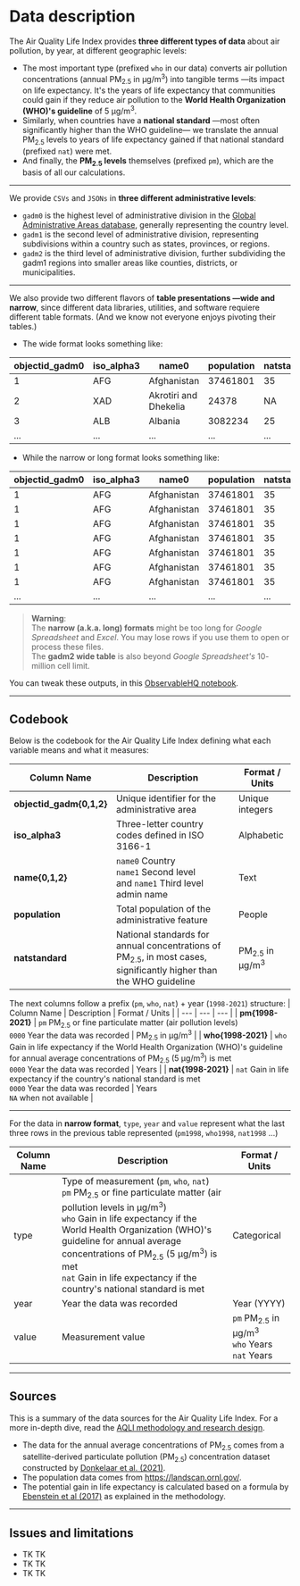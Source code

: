 # Data description
The Air Quality Life Index provides **three different types of data** about air pollution, by year, at different geographic levels:
* The most important type (prefixed `who` in our data) converts air pollution concentrations (annual PM<sub>2.5</sub> in µg/m<sup>3</sup>) into tangible terms —its impact on life expectancy. It's the years of life expectancy that communities could gain if they reduce air pollution to the **World Health Organization (WHO)'s guideline** of 5 µg/m<sup>3</sup>.
* Similarly, when countries have a **national standard** —most often significantly higher than the WHO guideline— we translate the annual PM<sub>2.5</sub> levels to years of life expectancy gained if that national standard (prefixed `nat`) were met.
* And finally, the **PM<sub>2.5</sub> levels** themselves (prefixed `pm`), which are the basis of all our calculations.

---

We provide `CSVs` and `JSONs` in **three different administrative levels**:

* `gadm0` is the highest level of administrative division in the [Global Administrative Areas database](https://gadm.org/), generally representing the country level.
* `gadm1` is the second level of administrative division, representing subdivisions within a country such as states, provinces, or regions. 
* `gadm2` is the third level of administrative division, further subdividing the gadm1 regions into smaller areas like counties, districts, or municipalities.

---

We also provide two different flavors of **table presentations —wide and narrow**, since different data libraries, utilities, and software requiere different table formats. (And we know not everyone enjoys pivoting their tables.)

* The wide format looks something like: 

| objectid_gadm0 | iso_alpha3 | name0 | population | natstandard | pm1998 | pm1999 | pm2000 | pm2001 | pm2002 | ... | nat1998 | nat1999 | nat2000 | nat2001 | nat2002 |
| --- | --- | --- | --- | --- | --- | --- | --- | --- | --- | --- | --- | --- | --- | --- | --- |
| 1 | AFG | Afghanistan | 37461801 | 35 | 10.88 | 10.7 | 11.88 | 13.89 | 13.58 | ... | 0 | 0 | 0 | 0 | 0 |
| 2 | XAD | Akrotiri and Dhekelia | 24378 | NA | 11.74 | 11.67 | 13.73 | 12.67 | 10.96 | ... | NA | NA | NA | NA | NA |
| 3 | ALB | Albania | 3082234 | 25 | 16.86 | 15.43 | 17.33 | 16.42 | 18.07 | ... | 0 | 0 | 0 | 0 | 0 |
| ... | ... | ... | ... | ... | ... | ... | ... | ... | ... | ... | ... | ... | ... | ... | ... |

* While the narrow or long format looks something like:

| objectid_gadm0 | iso_alpha3 | name0 | population | natstandard | year | type | value |
| --- | --- | --- | --- | --- | --- | --- | --- |
| 1 | AFG | Afghanistan | 37461801 | 35 | 1998 | pm | 10.88 |
| 1 | AFG | Afghanistan | 37461801 | 35 | 1999 | pm | 10.7 |
| 1 | AFG | Afghanistan | 37461801 | 35 | 2000 | pm | 11.88 |
| 1 | AFG | Afghanistan | 37461801 | 35 | 1998 | who | 0.58 |
| 1 | AFG | Afghanistan | 37461801 | 35 | ... | ... | ... |
| 1 | AFG | Afghanistan | 37461801 | 35 | 1998 | nat | 0.56 |
| 1 | AFG | Afghanistan | 37461801 | 35 | ... | ... | ... |
| ... | ... | ... | ... | ... | ... | ... | ... |

> **Warning**: <br> The **narrow (a.k.a. long) formats** might be too long for *Google Spreadsheet* and *Excel*. You may lose rows if you use them to open or process these files.<br>The **gadm2 wide table** is also beyond *Google Spreadsheet's* 10- million cell limit.

You can tweak these outputs, in this [ObservableHQ notebook](https://observablehq.com/@fndvit/wide-and-narrow-formats-off-the-csvs).

---
## Codebook
Below is the codebook for the Air Quality Life Index defining what each variable means and what it measures:

| Column Name | Description | Format / Units |
| --- | --- | --- |
| **objectid_gadm{0,1,2}** | Unique identifier for the administrative area | Unique integers |
| **iso_alpha3** | Three-letter country codes defined in ISO 3166-1 | Alphabetic |
| **name{0,1,2}** | `name0` Country<br/>`name1` Second level<br/>  and `name1` Third level admin name | Text |
| **population** | Total population of the administrative feature | People |
| **natstandard** | National standards for annual concentrations of PM<sub>2.5</sub>, in most cases, significantly higher than the WHO guideline | PM<sub>2.5</sub> in µg/m<sup>3</sup> |

The next columns follow a prefix (`pm`, `who`, `nat`) + year (`1998-2021`) structure:
| Column Name | Description | Format / Units |
| --- | --- | --- |
| **pm{1998-2021}** | `pm` PM<sub>2.5</sub> or fine particulate matter (air pollution levels) <br/>`0000` Year the data was recorded | PM<sub>2.5</sub> in µg/m<sup>3</sup> |
| **who{1998-2021}** | `who` Gain in life expectancy if the World Health Organization (WHO)'s guideline for annual average concentrations of PM<sub>2.5</sub> (5 µg/m<sup>3</sup>) is met <br/>`0000` Year the data was recorded | Years |
| **nat{1998-2021}** | `nat` Gain in life expectancy if the country's national standard is met<br/>`0000` Year the data was recorded | Years<br/>`NA` when not available |

---

For the data in **narrow format**, `type`, `year` and `value` represent what the last three rows in the previous table represented (`pm1998`, `who1998`, `nat1998` ...)

| Column Name | Description | Format / Units |
| --- | --- | --- |
| type | Type of measurement (`pm`, `who`, `nat`)<br/> `pm` PM<sub>2.5</sub> or fine particulate matter (air pollution levels in µg/m<sup>3</sup>) <br/>`who` Gain in life expectancy if the World Health Organization (WHO)'s guideline for annual average concentrations of PM<sub>2.5</sub> (5 µg/m<sup>3</sup>) is met <br/>`nat` Gain in life expectancy if the country's national standard is met | Categorical |
| year | Year the data was recorded | Year (YYYY) |
| value | Measurement value | `pm` PM<sub>2.5</sub> in µg/m<sup>3</sup> <br/>`who` Years <br/>`nat` Years |

---
## Sources
This is a summary of the data sources for the Air Quality Life Index. For a more in-depth dive, read the [AQLI methodology and research design](https://aqli.epic.uchicago.edu/about/methodology/). 

* The data for the annual average concentrations of PM<sub>2.5</sub> comes from a satellite-derived particulate pollution (PM<sub>2.5</sub>) concentration dataset constructed by [Donkelaar et al. (2021)](https://sites.wustl.edu/acag/datasets/surface-pm2-5/).
* The population data comes from https://landscan.ornl.gov/.
* The potential gain in life expectancy is calculated based on a formula by [Ebenstein et al (2017)](https://www.pnas.org/doi/full/10.1073/pnas.1616784114) as explained in the methodology.

---
## Issues and limitations
* TK TK
* TK TK
* TK TK